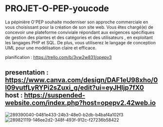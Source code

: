 # PROJET-O-PEP-youcode
La pépinière O'PEP souhaite moderniser son approche commerciale en vous choisissant pour la création de son site web. Vous êtes chargé(e) de concevoir une plateforme conviviale répondant aux exigences spécifiques de gestion des plantes et des catégories et des utilisateurs , en exploitant les langages PHP et SQL. De plus, vous utiliserez le langage de conception UML pour une modélisation claire et efficace.

planification : https://trello.com/b/3vw2w831/opepv3

presentation : https://www.canva.com/design/DAF1eU98xho/0l09vutfLyRYPi2sZuxi_g/edit?ui=eyJHIjp7fX0
host : https://suspended-website.com/index.php?host=opepv2.42web.io
---------------------------------------------
![289390040-0481e433-24b3-48e0-b2db-b4baf4a102f3](https://github.com/anouar-devlopeur/opepev2-oop/assets/76851076/5933a405-3cbc-40c9-aec8-8e76129817c5)
![289821119-146ee2d2-348f-493f-912c-f27236b58422](https://github.com/anouar-devlopeur/opepev2-oop/assets/76851076/3ec82ac0-a924-44a1-9de0-b0b9b6e21744)
